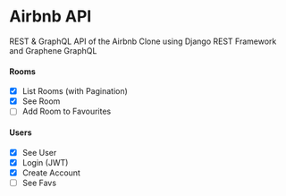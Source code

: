 # Airbnb API

REST & GraphQL API of the Airbnb Clone using Django REST Framework and Graphene GraphQL

#### Rooms

- [x] List Rooms (with Pagination)
- [x] See Room
- [ ] Add Room to Favourites

#### Users

- [x] See User
- [x] Login (JWT)
- [x] Create Account
- [ ] See Favs
